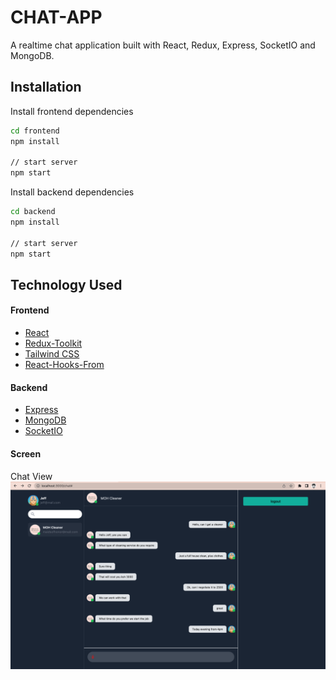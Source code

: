 # CHAT-APP
A realtime chat application built with React, Redux, Express, SocketIO and MongoDB.

## Installation

Install frontend dependencies

```bash
cd frontend
npm install

// start server
npm start
```

Install backend dependencies

```bash
cd backend
npm install

// start server
npm start
```

## Technology Used

#### Frontend

- [React](https://reactjs.org/)
- [Redux-Toolkit](https://redux-toolkit.js.org/)
- [Tailwind CSS](https://tailwindcss.com/)
- [React-Hooks-From](https://react-hook-form.com/)

#### Backend

- [Express](https://reactjs.org/)
- [MongoDB](https://www.mongodb.com/)
- [SocketIO](https://socket.io/)

#### Screen

Chat View
![Register Page](./images/chat.jpg)

